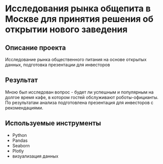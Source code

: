 # Исследования рынка общепита в Москве для принятия решения об открытии нового заведения

## Описание проекта
Исследование рынка общественного питания на основе открытых данных, подготовка презентации для инвесторов

## Результат
Мною был исследован вопрос - будет ли успешным и популярным на долгое время кафе, в
котором гостей обслуживают роботы-официанты. По результатам анализа подготовлена
презентация для инвесторов с рекомендациями.

## Используемые инструменты
* Python
* Pandas
* Seaborn
* Plotly
* визуализация данных
